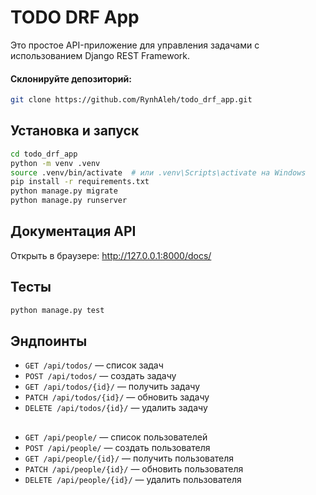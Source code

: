 # TODO DRF App

Это простое API-приложение для управления задачами с использованием Django REST Framework.

#### Склонируйте депозиторий:
```bash
git clone https://github.com/RynhAleh/todo_drf_app.git
```
## Установка и запуск
```bash
cd todo_drf_app
python -m venv .venv
source .venv/bin/activate  # или .venv\Scripts\activate на Windows
pip install -r requirements.txt
python manage.py migrate
python manage.py runserver
```

## Документация API
Открыть в браузере: <http://127.0.0.1:8000/docs/>

## Тесты
```bash
python manage.py test
```

## Эндпоинты
- `GET /api/todos/` — список задач
- `POST /api/todos/` — создать задачу
- `GET /api/todos/{id}/` — получить задачу
- `PATCH /api/todos/{id}/` — обновить задачу
- `DELETE /api/todos/{id}/` — удалить задачу
##
- `GET /api/people/` — список пользователей
- `POST /api/people/` — создать пользователя
- `GET /api/people/{id}/` — получить пользователя
- `PATCH /api/people/{id}/` — обновить пользователя
- `DELETE /api/people/{id}/` — удалить пользователя
